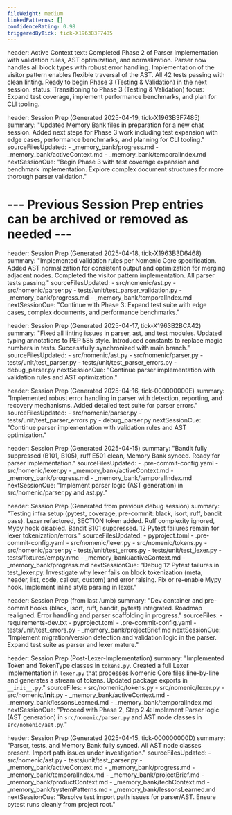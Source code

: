 ```yaml
---
fileWeight: medium
linkedPatterns: []
confidenceRating: 0.98
triggeredByTick: tick-X1963B3F7485
---
```


header: Active Context
  text: Completed Phase 2 of Parser Implementation with validation rules, AST optimization, and normalization. Parser now handles all block types with robust error handling. Implementation of the visitor pattern enables flexible traversal of the AST. All 42 tests passing with clean linting. Ready to begin Phase 3 (Testing & Validation) in the next session.
  status: Transitioning to Phase 3 (Testing & Validation)
  focus: Expand test coverage, implement performance benchmarks, and plan for CLI tooling.

header: Session Prep (Generated 2025-04-19, tick-X1963B3F7485)
  summary: "Updated Memory Bank files in preparation for a new chat session. Added next steps for Phase 3 work including test expansion with edge cases, performance benchmarks, and planning for CLI tooling."
  sourceFilesUpdated:
    - _memory_bank/progress.md
    - _memory_bank/activeContext.md
    - _memory_bank/temporalIndex.md
  nextSessionCue: "Begin Phase 3 with test coverage expansion and benchmark implementation. Explore complex document structures for more thorough parser validation."

# --- Previous Session Prep entries can be archived or removed as needed ---

header: Session Prep (Generated 2025-04-18, tick-X1963B3D6468)
  summary: "Implemented validation rules per Nomenic Core specification. Added AST normalization for consistent output and optimization for merging adjacent nodes. Completed the visitor pattern implementation. All parser tests passing."
  sourceFilesUpdated:
    - src/nomenic/ast.py
    - src/nomenic/parser.py
    - tests/unit/test_parser_validation.py
    - _memory_bank/progress.md
    - _memory_bank/temporalIndex.md
  nextSessionCue: "Continue with Phase 3: Expand test suite with edge cases, complex documents, and performance benchmarks."

header: Session Prep (Generated 2025-04-17, tick-X1963B2BCA42)
  summary: "Fixed all linting issues in parser, ast, and test modules. Updated typing annotations to PEP 585 style. Introduced constants to replace magic numbers in tests. Successfully synchronized with main branch."
  sourceFilesUpdated:
    - src/nomenic/ast.py
    - src/nomenic/parser.py
    - tests/unit/test_parser.py
    - tests/unit/test_parser_errors.py
    - debug_parser.py
  nextSessionCue: "Continue parser implementation with validation rules and AST optimization."

header: Session Prep (Generated 2025-04-16, tick-000000000E)
  summary: "Implemented robust error handling in parser with detection, reporting, and recovery mechanisms. Added detailed test suite for parser errors."
  sourceFilesUpdated:
    - src/nomenic/parser.py
    - tests/unit/test_parser_errors.py
    - debug_parser.py
  nextSessionCue: "Continue parser implementation with validation rules and AST optimization."

header: Session Prep (Generated 2025-04-15)
  summary: "Bandit fully suppressed (B101, B105), ruff E501 clean, Memory Bank synced. Ready for parser implementation."
  sourceFilesUpdated:
    - .pre-commit-config.yaml
    - src/nomenic/lexer.py
    - _memory_bank/activeContext.md
    - _memory_bank/progress.md
    - _memory_bank/temporalIndex.md
  nextSessionCue: "Implement parser logic (AST generation) in src/nomenic/parser.py and ast.py."

header: Session Prep (Generated from previous debug session)
  summary: "Testing infra setup (pytest, coverage, pre-commit: black, isort, ruff, bandit pass). Lexer refactored, SECTION token added. Ruff complexity ignored, Mypy hook disabled. Bandit B101 suppressed. 12 Pytest failures remain for lexer tokenization/errors."
  sourceFilesUpdated:
    - pyproject.toml
    - .pre-commit-config.yaml
    - src/nomenic/lexer.py
    - src/nomenic/tokens.py
    - src/nomenic/parser.py
    - tests/unit/test_errors.py
    - tests/unit/test_lexer.py
    - tests/fixtures/empty.nmc
    - _memory_bank/activeContext.md
    - _memory_bank/progress.md
  nextSessionCue: "Debug 12 Pytest failures in test_lexer.py. Investigate why lexer fails on block tokenization (meta, header, list, code, callout, custom) and error raising. Fix or re-enable Mypy hook. Implement inline style parsing in lexer."

header: Session Prep (from last /umb)
  summary: "Dev container and pre-commit hooks (black, isort, ruff, bandit, pytest) integrated. Roadmap realigned. Error handling and parser scaffolding in progress."
  sourceFiles:
    - requirements-dev.txt
    - pyproject.toml
    - .pre-commit-config.yaml
    - tests/unit/test_errors.py
    - _memory_bank/projectBrief.md
  nextSessionCue: "Implement migration/version detection and validation logic in the parser. Expand test suite as parser and lexer mature."

header: Session Prep (Post-Lexer-Implementation)
  summary: "Implemented Token and TokenType classes in `tokens.py`. Created a full Lexer implementation in `lexer.py` that processes Nomenic Core files line-by-line and generates a stream of tokens. Updated package exports in `__init__.py`."
  sourceFiles:
    - src/nomenic/tokens.py
    - src/nomenic/lexer.py
    - src/nomenic/__init__.py
    - _memory_bank/activeContext.md
    - _memory_bank/lessonsLearned.md
    - _memory_bank/temporalIndex.md
  nextSessionCue: "Proceed with Phase 2, Step 2.4: Implement Parser logic (AST generation) in `src/nomenic/parser.py` and AST node classes in `src/nomenic/ast.py`."

header: Session Prep (Generated 2025-04-15, tick-000000000D)
  summary: "Parser, tests, and Memory Bank fully synced. All AST node classes present. Import path issues under investigation."
  sourceFilesUpdated:
    - src/nomenic/ast.py
    - tests/unit/test_parser.py
    - _memory_bank/activeContext.md
    - _memory_bank/progress.md
    - _memory_bank/temporalIndex.md
    - _memory_bank/projectBrief.md
    - _memory_bank/productContext.md
    - _memory_bank/techContext.md
    - _memory_bank/systemPatterns.md
    - _memory_bank/lessonsLearned.md
  nextSessionCue: "Resolve test import path issues for parser/AST. Ensure pytest runs cleanly from project root." 